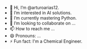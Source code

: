 - 👋 Hi, I’m @arturoarias12.
- 👀 I’m interested in AI solutions.
- 🌱 I’m currently mastering Python.
- 💞️ I’m looking to collaborate on ...
- 📫 How to reach me ...
- 😄 Pronouns: ...
- ⚡ Fun fact: I'm a Chemical Engineer.

<!---
arturoarias12/arturoarias12 is a ✨ special ✨ repository because its `README.md` (this file) appears on your GitHub profile.
You can click the Preview link to take a look at your changes.
--->
